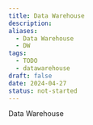 ```yaml
---
title: Data Warehouse
description:
aliases:
  - Data Warehouse
  - DW
tags:
  - TODO
  - datawarehouse
draft: false
date: 2024-04-27
status: not-started
---
```


Data Warehouse
